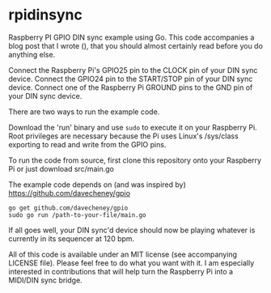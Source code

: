 rpidinsync
==========

Raspberry PI GPIO DIN sync example using Go. This code accompanies a blog post that I wrote (), that you should almost certainly read before you do anything else.

Connect the Raspberry Pi's GPIO25 pin to the CLOCK pin of your DIN sync device. Connect the GPIO24 pin to the START/STOP pin of your DIN sync device. Connect one of the Raspberry Pi GROUND pins to the GND pin of your DIN sync device.

There are two ways to run the example code. 

Download the 'run' binary and use `sudo` to execute it on your Raspberry Pi. Root privileges are necessary because the Pi uses Linux's /sys/class exporting to read and write from the GPIO pins.

To run the code from source, first clone this repository onto your Raspberry Pi or just download src/main.go

The example code depends on (and was inspired by) https://github.com/davecheney/gpio

```
go get github.com/davecheney/gpio
sudo go run /path-to-your-file/main.go
```

If all goes well, your DIN sync'd device should now be playing whatever is currently in its sequencer at 120 bpm.

All of this code is available under an MIT license (see accompanying LICENSE file). Please feel free to do what you want with it. 
I am especially interested in contributions that will help turn the Raspberry Pi into a MIDI/DIN sync bridge.

